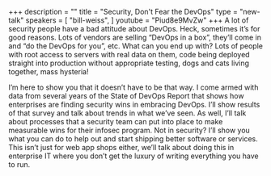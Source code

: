 +++
description = ""
title = "Security, Don't Fear the DevOps"
type = "new-talk"
speakers = [
        "bill-weiss",
]
youtube = "Piud8e9MvZw"
+++
A lot of security people have a bad attitude about DevOps. Heck, sometimes it’s for good reasons. Lots of vendors are selling “DevOps in a box”, they’ll come in and “do the DevOps for you”, etc. What can you end up with? Lots of people with root access to servers with real data on them, code being deployed straight into production without appropriate testing, dogs and cats living together, mass hysteria!

I’m here to show you that it doesn’t have to be that way. I come armed with data from several years of the State of DevOps Report that shows how enterprises are finding security wins in embracing DevOps. I’ll show results of that survey and talk about trends in what we’ve seen. As well, I’ll talk about processes that a security team can put into place to make measurable wins for their infosec program. Not in security? I’ll show you what you can do to help out and start shipping better software or services. This isn’t just for web app shops either, we’ll talk about doing this in enterprise IT where you don’t get the luxury of writing everything you have to run.